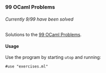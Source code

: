 ### 99 OCaml Problems
###### _Currently 9/99 have been solved_
Solutions to the [99 OCaml Problems](https://ocaml.org/exercises).

#### Usage
Use the program by starting ```utop``` and running:
```
#use "exercises.ml"
```